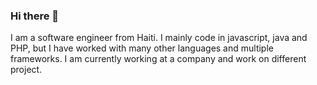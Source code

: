 ### Hi there 👋

I am a software engineer from Haiti. I mainly code in javascript, java and PHP, but I have worked with many other languages and multiple frameworks.
I am currently working at a company and work on different project.

<!--
**ljoedavessenn/ljoedavessenn** is a ✨ _special_ ✨ repository because its `README.md` (this file) appears on your GitHub profile.

Here are some ideas to get you started:

- 🔭 I’m currently working on ...
- 🌱 I’m currently learning ...
- 👯 I’m looking to collaborate on ...
- 🤔 I’m looking for help with ...
- 💬 Ask me about ...
- 📫 How to reach me: ...
- 😄 Pronouns: ...
- ⚡ Fun fact: ...
-->
